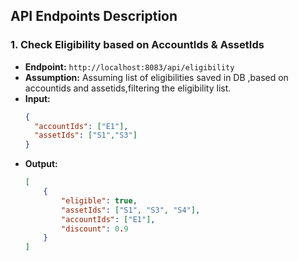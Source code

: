 ## API Endpoints Description


### 1. Check Eligibility based on AccountIds & AssetIds
- **Endpoint:** `http://localhost:8083/api/eligibility`
- **Assumption:** Assuming list of eligibilities saved in DB ,based on accountids and assetids,filtering the eligibility list.
- **Input:** 
    ```json
    {
      "accountIds": ["E1"],
      "assetIds": ["S1","S3"]
    }
    ```
- **Output:** 
    ```json
    [
        {
            "eligible": true,
            "assetIds": ["S1", "S3", "S4"],
            "accountIds": ["E1"],
            "discount": 0.9
        }
    ]
    ```

